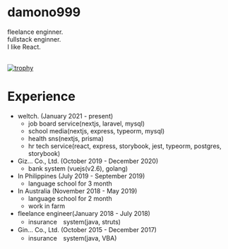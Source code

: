 # damono999
fleelance enginner.<br>
fullstack enginner.<br>
I like React.<br>
<br>
<!-- <p align="left"> 
  <img alt="Top Langs" height="200px" src="https://github-readme-stats.vercel.app/api/top-langs/?username=damono999" />
  <img alt="github stats" height="200px" src="https://github-readme-stats.vercel.app/api?username=damono999" />
</p>
 -->
[![trophy](https://github-profile-trophy.vercel.app/?username=damono999)](https://github.com/ryo-ma/github-profile-trophy)

# Experience
- weltch. (January 2021 - present)
  - job board service(nextjs, laravel, mysql)
  - school media(nextjs, express, typeorm, mysql) 
  - health sns(nextjs, prisma)
  - hr tech service(react, express, storybook, jest, typeorm, postgres, storybook)
- Giz... Co., Ltd. (October 2019 - December 2020)
  - bank system (vuejs(v2.6), golang)
- In Philippines (July 2019 - September 2019)
  - language school for 3 month
- In Australia (November 2018 - May 2019)
  - language school for 2 month
  - work in farm
- fleelance engineer(January 2018 - July 2018)
  - insurance　system(java, struts)
- Gin... Co., Ltd. (October 2015 - December 2017)
  - insurance　system(java, VBA)

<!-- # Portfolio

|repository|url|image|
|---|---|---|
|vue|||
|gurunavi-seacher|https://gurunavi-search.netlify.app/|<img src="https://user-images.githubusercontent.com/41573085/166853749-2bcb466d-8fa6-49f0-ad77-723120d12ab9.png" />|
|flutter|||
|catememo|https://play.google.com/store/apps/details?id=com.kt.catememo|<img src="https://user-images.githubusercontent.com/41573085/166409006-9ed390b0-e9b3-4d6a-8d26-8e0a150a7a6f.png" />|
-->

